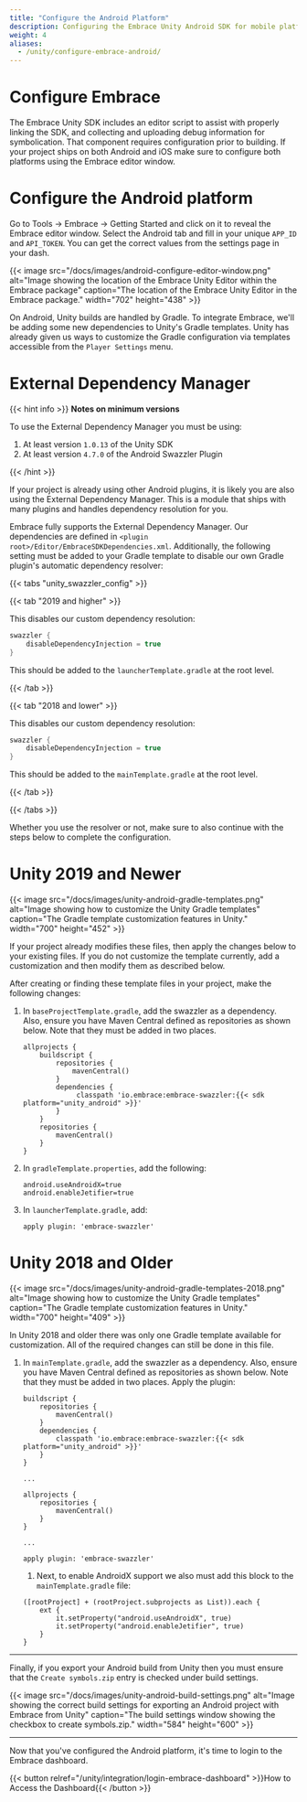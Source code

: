 ```yaml
---
title: "Configure the Android Platform"
description: Configuring the Embrace Unity Android SDK for mobile platforms
weight: 4
aliases:
  - /unity/configure-embrace-android/
---
```


# Configure Embrace

The Embrace Unity SDK includes an editor script to assist with properly linking the SDK, and collecting and uploading debug information for symbolication. That component requires configuration prior to building. If your project ships on both Android and iOS make sure to configure both platforms using the Embrace editor window.

# Configure the Android platform

Go to Tools -> Embrace -> Getting Started and click on it to reveal the Embrace editor window. Select the Android tab and fill in your unique `APP_ID` and `API_TOKEN`. You can get the correct values from the settings page in your dash.

{{< image src="/docs/images/android-configure-editor-window.png" alt="Image showing the location of the Embrace Unity Editor within the Embrace package" caption="The location of the Embrace Unity Editor in the Embrace package." width="702" height="438" >}}

On Android, Unity builds are handled by Gradle. To integrate Embrace, we'll be adding some new dependencies to Unity's Gradle templates. Unity has already given us ways to customize the Gradle configuration via templates accessible from the `Player Settings` menu.

# External Dependency Manager

{{< hint info >}}
**Notes on minimum versions**

To use the External Dependency Manager you must be using:
1. At least version `1.0.13` of the Unity SDK
1. At least version `4.7.0` of the Android Swazzler Plugin

{{< /hint >}}

If your project is already using other Android plugins, it is likely you are also using the External Dependency Manager. This is a module that ships with many plugins and handles dependency resolution for you.  

Embrace fully supports the External Dependency Manager. Our dependencies are defined in `<plugin root>/Editor/EmbraceSDKDependencies.xml`.  Additionally, the following setting must be added to your Gradle template to disable our own Gradle plugin's automatic dependency resolver:

{{< tabs "unity_swazzler_config" >}}

{{< tab "2019 and higher" >}}

This disables our custom dependency resolution:

```gradle
swazzler {
    disableDependencyInjection = true
}
```

This should be added to the `launcherTemplate.gradle` at the root level.

{{< /tab >}}

{{< tab "2018 and lower" >}}

This disables our custom dependency resolution:

```gradle
swazzler {
    disableDependencyInjection = true
}
```

This should be added to the `mainTemplate.gradle` at the root level.

{{< /tab >}}

{{< /tabs >}}

Whether you use the resolver or not, make sure to also continue with the steps below to complete the configuration.

# Unity 2019 and Newer

{{< image src="/docs/images/unity-android-gradle-templates.png" alt="Image showing how to customize the Unity Gradle templates" caption="The Gradle template customization features in Unity." width="700" height="452" >}}

If your project already modifies these files, then apply the changes below to your existing files. If you do not customize the template currently, add a customization and then modify them as described below.

After creating or finding these template files in your project, make the following changes:

1. In `baseProjectTemplate.gradle`, add the swazzler as a dependency. Also, ensure you have Maven Central defined as repositories as shown below. Note that they must be added in two places.
    ```
    allprojects {
        buildscript {
            repositories {
                mavenCentral()
            }
            dependencies {
                 classpath 'io.embrace:embrace-swazzler:{{< sdk platform="unity_android" >}}'
            }
        }
        repositories {
            mavenCentral()
        }
    }
    ```
2. In `gradleTemplate.properties`, add the following:
     ```
     android.useAndroidX=true
     android.enableJetifier=true
     ```
3. In `launcherTemplate.gradle`, add:
     ```
     apply plugin: 'embrace-swazzler'
     ```

# Unity 2018 and Older

{{< image src="/docs/images/unity-android-gradle-templates-2018.png" alt="Image showing how to customize the Unity Gradle templates" caption="The Gradle template customization features in Unity." width="700" height="409" >}}

In Unity 2018 and older there was only one Gradle template available for customization.  All of the required changes can still be done in this file.

1. In `mainTemplate.gradle`, add the swazzler as a dependency. Also, ensure you have Maven Central defined as repositories as shown below. Note that they must be added in two places. Apply the plugin:
   ```
   buildscript {
       repositories {
           mavenCentral()
       }
       dependencies {
           classpath 'io.embrace:embrace-swazzler:{{< sdk platform="unity_android" >}}'
       }
   }
   
   ...
   
   allprojects {
       repositories {
           mavenCentral()
       }
   }
   
   ...
   
   apply plugin: 'embrace-swazzler'
   ```
   
   1. Next, to enable AndroidX support we also must add this block to the `mainTemplate.gradle` file:
   
   ```
   ([rootProject] + (rootProject.subprojects as List)).each {
       ext {
           it.setProperty("android.useAndroidX", true)
           it.setProperty("android.enableJetifier", true)
       }
   }
   ```

---

Finally, if you export your Android build from Unity then you must ensure that the `Create symbols.zip` entry is checked under build settings.


{{< image src="/docs/images/unity-android-build-settings.png" alt="Image showing the correct build settings for exporting an Android project with Embrace from Unity" caption="The build settings window showing the checkbox to create symbols.zip." width="584" height="600" >}}

--- 

Now that you've configured the Android platform, it's time to login to the
Embrace dashboard.

{{< button relref="/unity/integration/login-embrace-dashboard" >}}How to Access the Dashboard{{< /button >}}
